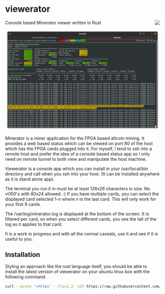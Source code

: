 # viewerator

Console based Minerator viewer written in Rust
<img style="float: right;" src="https://travis-ci.org/darval/viewerator.svg">

![Screen Shot](sample_screen.png)

Minerator is a miner application for the FPGA based altcoin mining.  It provides a web based status which can be viewed on port 80
of the host which has the FPGA cards plugged into it.  For myself, I tend to ssh into a remote host and prefer the idea of a console
based status app so I only need on remote tunnel to both view and manipulate the host machine.

Viewerator is a console app which you can install in your /usr/local/bin directory and call when you ssh into your host. (It can be installed
anywhere as it is stand alone app).  

The terminal you run it in must be at least 126x26 characters in size.  No vt100's with 80x24 allowed. :)  If you have multiple cards, you
can select the displayed card selected 1-n where n is the last card. This will only work for your first 9 cards.

The /var/log/minerator.log is displayed at the bottom of the screen.  It is filtered per card, so when you select different cards, you
see the tail of the log as it applies to that card.

It is a work in progress and with all the normal caveats, use it and see if it is useful to you.

## Installation

Styling an approach like the rust language itself, you should be able to install the latest version of viewerator on your ubuntu linux box
with the following command:

```bash
curl --proto '=https' --tlsv1.2 -sSf https://raw.githubusercontent.com/darval/viewerator/development/latest.sh | sh
```
